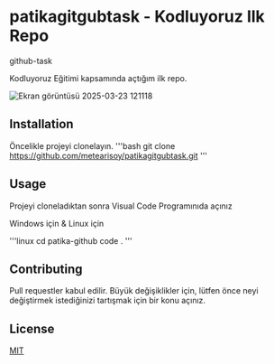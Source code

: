 # patikagitgubtask - Kodluyoruz Ilk Repo
github-task

Kodluyoruz Eğitimi kapsamında açtığım ilk repo.

![Ekran görüntüsü 2025-03-23 121118](https://github.com/user-attachments/assets/5314f385-63d4-49a0-bf10-d3a05db2c6b3)

## Installation
Öncelikle projeyi clonelayın.
'''bash
git clone https://github.com/metearisoy/patikagitgubtask.git
'''

## Usage
Projeyi cloneladıktan sonra Visual Code Programınıda açınız

Windows için & Linux için

'''linux
cd patika-github
code .
'''

## Contributing
Pull requestler kabul edilir. Büyük değişiklikler için, lütfen önce neyi değiştirmek istediğinizi tartışmak için bir konu açınız.

## License

[MIT](https://choosealicense.com/licenses/mit/)

